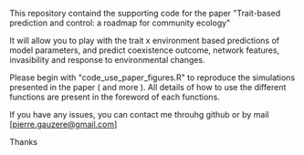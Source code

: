 This repository containd the supporting code for the paper "Trait-based prediction and control: a roadmap for community ecology"

It will allow you to play with the trait x environment based predictions of model parameters, and predict coexistence outcome, network features, invasibility and response to environmental changes. 

Please begin with "code_use_paper_figures.R" to reproduce the simulations presented in the paper ( and more ). 
All details of how to use the different functions are present in the foreword of each functions. 

If you have any issues, you can contact me throuhg github or by mail [pierre.gauzere@gmail.com]

Thanks
